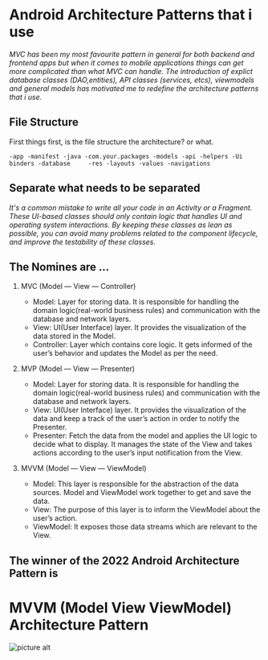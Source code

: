 # Android Architecture Patterns that i use

_MVC has been my most favourite pattern in general for both backend and frontend apps but when it comes to mobile applications things can get more complicated than what MVC can handle.
The introduction of explict database classes (DAO,entities), API classes (services, etcs), viewmodels and general models has motivated me to redefine the architecture patterns that i use._


## File Structure

First things first, is the file structure the architecture? or what.

` -app
    -manifest
    -java
        -com.your.packages
            -models
            -api
            -helpers
                -Ui binders
            -database    
    -res
        -layouts
        -values
        -navigations
`

## Separate what needs to be separated

_It's a common mistake to write all your code in an Activity or a Fragment. These UI-based classes should only contain logic that handles UI and operating system interactions. By keeping these classes as lean as possible, you can avoid many problems related to the component lifecycle, and improve the testability of these classes._

## The Nomines are ...
1. MVC (Model — View — Controller)
    * Model: Layer for storing data. It is responsible for handling the domain logic(real-world business rules) and communication with the database and network layers.
    * View: UI(User Interface) layer. It provides the visualization of the data stored in the Model.
    * Controller: Layer which contains core logic. It gets informed of the user’s behavior and updates the Model as per the need.
2. MVP (Model — View — Presenter)
   * Model: Layer for storing data. It is responsible for handling the domain logic(real-world business rules) and communication with the database and network layers.
   * View: UI(User Interface) layer. It provides the visualization of the data and keep a track of the user’s action in order to notify the Presenter.
   * Presenter: Fetch the data from the model and applies the UI logic to decide what to display. It manages the state of the View and takes actions according to the user’s input notification from the View.

3. MVVM (Model — View — ViewModel)
    * Model: This layer is responsible for the abstraction of the data sources. Model and ViewModel work together to get and save the data.
    * View: The purpose of this layer is to inform the ViewModel about the user’s action.
    * ViewModel: It exposes those data streams which are relevant to the View.

## The winner of the 2022 Android Architecture Pattern is


# MVVM (Model View ViewModel) Architecture Pattern
![picture alt](https://media.geeksforgeeks.org/wp-content/uploads/20201002215007/MVVMSchema.png "Architecture Diagram for MVVM")
